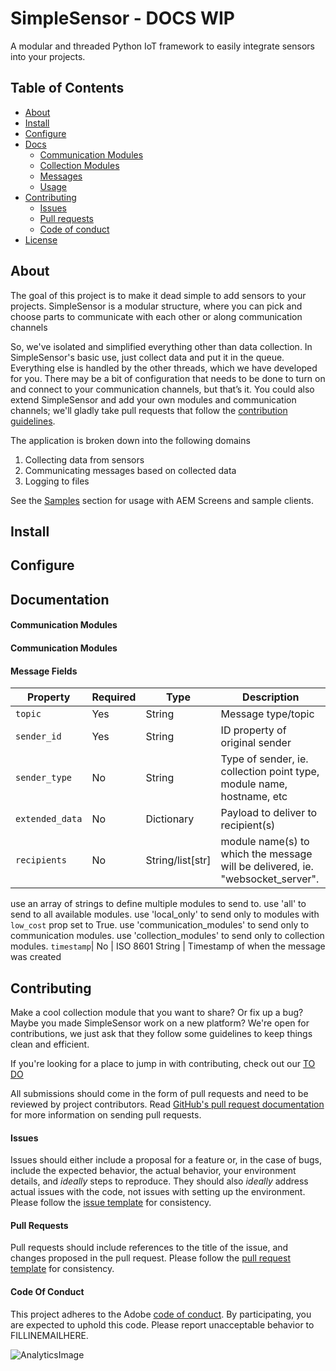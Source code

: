 # SimpleSensor - DOCS WIP
A modular and threaded Python IoT framework to easily integrate sensors into your projects.

## Table of Contents

  * [About](#about "About")
  * [Install](#install "Installation steps")
  * [Configure](#configure "Configuration steps")
  * [Docs](#documentation "Documentation")
    * [Communication Modules](#communication-modules "About communication modules")
    * [Collection Modules](#collection-modules "About collection modules")
    * [Messages](#message-fields "About message structure")
    * [Usage](#usage "Usage")
  * [Contributing](#contributing "Contributing")
    * [Issues](#issues "Issues")
    * [Pull requests](#pull-requests "Pull requests")
    * [Code of conduct](#code-of-conduct "Code of conduct")
  * [License](./LICENSE "License")


## About
The goal of this project is to make it dead simple to add sensors to your projects. SimpleSensor is a modular structure, where you can pick and choose parts to communicate with each other or along communication channels

So, we've isolated and simplified everything other than data collection.  In SimpleSensor's basic use, just collect data and put it in the queue.  Everything else is handled by the other threads, which we have developed for you.  There may be a bit of configuration that needs to be done to turn on and connect to your communication channels, but that’s it.  You could also extend SimpleSensor and add your own modules and communication channels; we'll gladly take pull requests that follow the [contribution guidelines](#contributing "Contributing").

The application is broken down into the following domains
1. Collecting data from sensors
2. Communicating messages based on collected data
3. Logging to files

See the [Samples](#samples "Samples") section for usage with AEM Screens and sample clients.


## Install


## Configure


## Documentation

#### Communication Modules

#### Communication Modules

#### Message Fields
**Property**|**Required**|**Type**|**Description**
--- | -- | -- | --
`topic`| Yes | String | Message type/topic
`sender_id`| Yes | String | ID property of original sender
`sender_type`| No | String | Type of sender, ie. collection point type, module name, hostname, etc
`extended_data` | No | Dictionary | Payload to deliver to recipient(s)
`recipients` | No | String/list[str] | module name(s) to which the message will be delivered, ie. "websocket_server". 
use an array of strings to define multiple modules to send to.
								use 'all' to send to all available modules.
								use 'local_only' to send only to modules with `low_cost` prop set to True.
								use 'communication_modules' to send only to communication modules.
								use 'collection_modules' to send only to collection modules.
`timestamp`| No | ISO 8601 String | Timestamp of when the message was created

## Contributing
Make a cool collection module that you want to share?  Or fix up a bug?  Maybe you made SimpleSensor work on a new platform?  We're open for contributions, we just ask that they follow some guidelines to keep things clean and efficient.

If you're looking for a place to jump in with contributing, check out our [TO DO](#to-do "TO DO list")

All submissions should come in the form of pull requests and need to be reviewed by project contributors. Read [GitHub's pull request documentation](https://help.github.com/articles/about-pull-requests/) for more information on sending pull requests.

#### Issues
Issues should either include a proposal for a feature or, in the case of bugs, include the expected behavior, the actual behavior, your environment details, and *ideally* steps to reproduce. They should also *ideally* address actual issues with the code, not issues with setting up the environment. 
Please follow the [issue template](./ISSUE_TEMPLATE.md) for consistency.

#### Pull Requests
Pull requests should include references to the title of the issue, and changes proposed in the pull request.
Please follow the [pull request template](./PULL_REQUEST_TEMPLATE.md) for consistency.

#### Code Of Conduct
This project adheres to the Adobe [code of conduct](CODE_OF_CONDUCT.md). By participating, you are expected to uphold this code. Please report unacceptable behavior to FILLINEMAILHERE.

![AnalyticsImage](https://adobeatadobe.d1.sc.omtrdc.net/b/ss/adbeaaagit/1/H.27.5--NS/0?AQB=1&ndh=1&ce=UTF-8&ns=adobeatadobe&pageName=github%3ASimpleSensor%3Areadme&g=%2FAdobeAtAdobe%2FSimpleSensor&ch=github)
